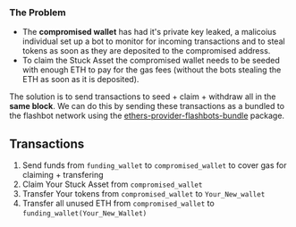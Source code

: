 
### The Problem
- The **compromised wallet** has had it's private key leaked, a malicoius individual set up a bot to monitor for incoming transactions and to steal tokens as soon as they are deposited to the compromised address. 
- To claim the Stuck Asset the compromised wallet needs to be seeded with enough ETH to pay for the gas fees (without the bots stealing the ETH as soon as it is deposited). 

The solution is to send transactions to seed + claim + withdraw all in the **same block**. We can do this by sending these transactions as a bundled to the flashbot network using the [ethers-provider-flashbots-bundle](https://www.npmjs.com/package/@flashbots/ethers-provider-bundle) package.

## Transactions 
1. Send funds from `funding_wallet` to `compromised_wallet` to cover gas for claiming + transfering
2. Claim Your Stuck Asset from `compromised_wallet` 
3. Transfer Your tokens from `compromised_wallet` to `Your_New_wallet`
4. Transfer all unused ETH from `compromised_wallet` to `funding_wallet(Your_New_Wallet)`
